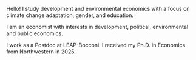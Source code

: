Hello! I study development and environmental economics with a focus on climate change adaptation, gender, and education.  

I am an economist with interests in development, political, environmental and public economics. 

<!-- In my research, I leverage administrative sources, geographucally disaggregated data and surveys to study contemporary questions related to state capacity and the importance of geography and local culture in the explaining the effects of climatic shocks and government policy.  -->

I work as a Postdoc at LEAP-Bocconi. I received my Ph.D. in Economics from Northwestern in 2025.
